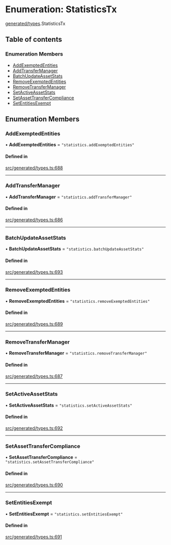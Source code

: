 # Enumeration: StatisticsTx

[generated/types](../wiki/generated.types).StatisticsTx

## Table of contents

### Enumeration Members

- [AddExemptedEntities](../wiki/generated.types.StatisticsTx#addexemptedentities)
- [AddTransferManager](../wiki/generated.types.StatisticsTx#addtransfermanager)
- [BatchUpdateAssetStats](../wiki/generated.types.StatisticsTx#batchupdateassetstats)
- [RemoveExemptedEntities](../wiki/generated.types.StatisticsTx#removeexemptedentities)
- [RemoveTransferManager](../wiki/generated.types.StatisticsTx#removetransfermanager)
- [SetActiveAssetStats](../wiki/generated.types.StatisticsTx#setactiveassetstats)
- [SetAssetTransferCompliance](../wiki/generated.types.StatisticsTx#setassettransfercompliance)
- [SetEntitiesExempt](../wiki/generated.types.StatisticsTx#setentitiesexempt)

## Enumeration Members

### AddExemptedEntities

• **AddExemptedEntities** = ``"statistics.addExemptedEntities"``

#### Defined in

[src/generated/types.ts:688](https://github.com/PolymeshAssociation/polymesh-private-sdk/blob/2c6aa0b4/src/generated/types.ts#L688)

___

### AddTransferManager

• **AddTransferManager** = ``"statistics.addTransferManager"``

#### Defined in

[src/generated/types.ts:686](https://github.com/PolymeshAssociation/polymesh-private-sdk/blob/2c6aa0b4/src/generated/types.ts#L686)

___

### BatchUpdateAssetStats

• **BatchUpdateAssetStats** = ``"statistics.batchUpdateAssetStats"``

#### Defined in

[src/generated/types.ts:693](https://github.com/PolymeshAssociation/polymesh-private-sdk/blob/2c6aa0b4/src/generated/types.ts#L693)

___

### RemoveExemptedEntities

• **RemoveExemptedEntities** = ``"statistics.removeExemptedEntities"``

#### Defined in

[src/generated/types.ts:689](https://github.com/PolymeshAssociation/polymesh-private-sdk/blob/2c6aa0b4/src/generated/types.ts#L689)

___

### RemoveTransferManager

• **RemoveTransferManager** = ``"statistics.removeTransferManager"``

#### Defined in

[src/generated/types.ts:687](https://github.com/PolymeshAssociation/polymesh-private-sdk/blob/2c6aa0b4/src/generated/types.ts#L687)

___

### SetActiveAssetStats

• **SetActiveAssetStats** = ``"statistics.setActiveAssetStats"``

#### Defined in

[src/generated/types.ts:692](https://github.com/PolymeshAssociation/polymesh-private-sdk/blob/2c6aa0b4/src/generated/types.ts#L692)

___

### SetAssetTransferCompliance

• **SetAssetTransferCompliance** = ``"statistics.setAssetTransferCompliance"``

#### Defined in

[src/generated/types.ts:690](https://github.com/PolymeshAssociation/polymesh-private-sdk/blob/2c6aa0b4/src/generated/types.ts#L690)

___

### SetEntitiesExempt

• **SetEntitiesExempt** = ``"statistics.setEntitiesExempt"``

#### Defined in

[src/generated/types.ts:691](https://github.com/PolymeshAssociation/polymesh-private-sdk/blob/2c6aa0b4/src/generated/types.ts#L691)
